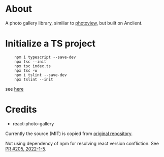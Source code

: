 # About

A photo gallery library, similiar to [photoview](https://github.com/photoview/photoview),
but built on Anclient.

# Initialize a TS project

```
    npm i typescript --save-dev
    npx tsc --init
    npx tsc index.ts
    npx tsc -w
    npm i tslint --save-dev
    npx tslint --init
```

see [here](https://www.typescriptlang.org/download)

# Credits

- react-photo-gallery

Currently the source (MIT) is copied from [original repository](https://github.dev/neptunian/react-photo-gallery).

Not using dependency of npm for resolving react version confliction. See [PR #205, 2022-1-5](https://github.com/neptunian/react-photo-gallery/pull/210).
